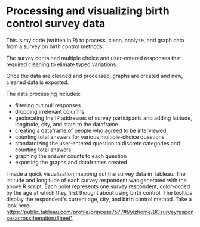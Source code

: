 # Processing and visualizing birth control survey data
This is my code (written in R) to process, clean, analyze, and graph data from a survey on birth control methods. 

The survey contained multiple choice and user-entered responses that required cleaning to elimate typed variations.

Once the data are cleaned and processed, graphs are created and new, cleaned data is exported.

The data processing includes:
* filtering out null responses
* dropping irrelevant columns
* geolocating the IP addresses of survey participants and adding latitude, longitude, city, and state to the dataframe
* creating a dataframe of people who agreed to be interviewed
* counting total answers for various multiple-choice questions
* standardizing the user-entered question to discrete categories and counting total answers
* graphing the answer counts to each question
* exporting the graphs and dataframes created 

I made a quick visualization mapping out the survey data in Tableau. The latitude and longitude of each survey respondent was generated with the above R script. Each point represents one survey respondent, color-coded by the age at which they first thought about using birth control.  The tooltips display the respondent's current age, city, and birth control method. Take a look here: https://public.tableau.com/profile/princess7577#!/vizhome/BCsurveyresponsesacrossthenation/Sheet1
